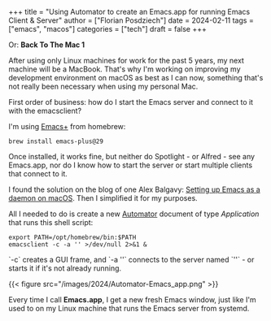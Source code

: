+++
title = "Using Automator to create an Emacs.app for running Emacs Client & Server"
author = ["Florian Posdziech"]
date = 2024-02-11
tags = ["emacs", "macos"]
categories = ["tech"]
draft = false
+++

Or: **Back To The Mac 1**

After using only Linux machines for work for the past 5 years, my next machine will be a MacBook. That's why I'm working on improving my development environment on macOS as best as I can now, something that's not really been necessary when using my personal Mac.

First order of business: how do I start the Emacs server and connect to it with the emacsclient?

I'm using [Emacs+](https://github.com/d12frosted/homebrew-emacs-plus) from homebrew:

```shell
brew install emacs-plus@29
```

Once installed, it works fine, but neither do Spotlight - or Alfred - see any Emacs.app, nor do I know how to start the server or start multiple clients that connect to it.

I found the solution on the blog of one Alex Balgavy: [Setting up Emacs as a daemon on macOS](https://blog.alex.balgavy.eu/setting-up-emacs-as-a-daemon-on-macos/). Then I simplified it for my purposes.

All I needed to do is create a new [Automator](https://support.apple.com/de-de/guide/automator/welcome/mac) document of type _Application_ that runs this shell script:

```shell
export PATH=/opt/homebrew/bin:$PATH
emacsclient -c -a '' >/dev/null 2>&1 &
```

\`-c\` creates a GUI frame, and \`-a ''\` connects to the server named \`''\` - or starts it if it's not already running.

{{< figure src="/images/2024/Automator-Emacs_app.png" >}}

Every time I call **Emacs.app**, I get a new fresh Emacs window, just like I'm used to on my Linux machine that runs the Emacs server from systemd.
